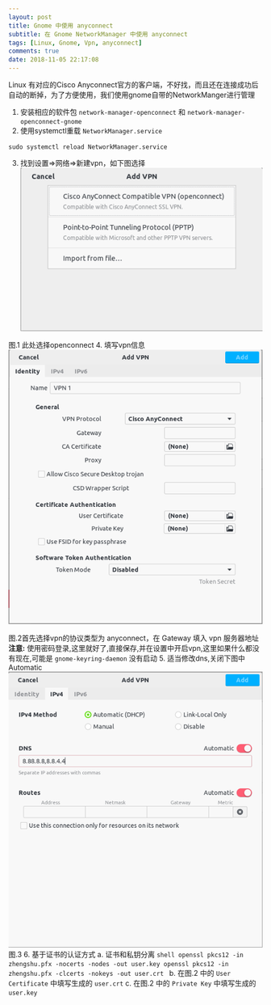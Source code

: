 ```yaml
---
layout: post
title: Gnome 中使用 anyconnect
subtitle: 在 Gnome NetworkManager 中使用 anyconnect
tags: [Linux, Gnome, Vpn, anyconnect]
comments: true
date: 2018-11-05 22:17:08
---
```


Linux 有对应的Cisco Anyconnect官方的客户端，不好找，而且还在连接成功后自动的断掉，为了方便使用，我们使用gnome自带的NetworkManger进行管理
1. 安装相应的软件包 `network-manager-openconnect` 和 `network-manager-openconnect-gnome`
2. 使用systemctl重载 `NetworkManager.service`
```shell
sudo systemctl reload NetworkManager.service
```
3. 找到设置=>网络=>新建vpn，如下图选择
![choose a vpn connection type](/assets/img/post/2018/11/06/anyconnect_1.png)

图.1 此处选择openconnect
4. 填写vpn信息
![add vpn base info](/assets/img/post/2018/11/06/anyconnect_2.png)

图.2首先选择vpn的协议类型为 anyconnect，在 Gateway 填入 vpn 服务器地址
**注意:** 使用密码登录,这里就好了,直接保存,并在设置中开启vpn,这里如果什么都没有现在,可能是 `gnome-keyring-daemon` 没有启动
5. 适当修改dns,关闭下图中Automatic
![change vpn dns](/assets/img/post/2018/11/06/anyconnect_3.png)
图.3
6. 基于证书的认证方式
    a. 证书和私钥分离
    ```shell
    openssl pkcs12 -in zhengshu.pfx -nocerts -nodes -out user.key
    openssl pkcs12 -in zhengshu.pfx -clcerts -nokeys -out user.crt
    ```
    b. 在图.2 中的 `User Certificate` 中填写生成的 `user.crt`
    c. 在图.2 中的 `Private Key` 中填写生成的 `user.key`
